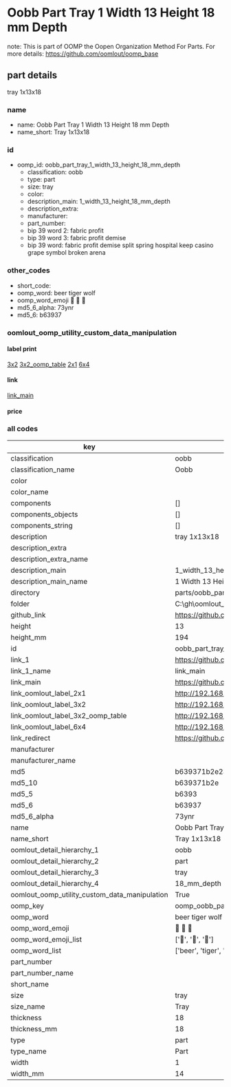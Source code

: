 # Oobb Part Tray 1 Width 13 Height 18 mm Depth  

note: This is part of OOMP the Oopen Organization Method For Parts. For more details: https://github.com/oomlout/oomp_base

##  part details
  



tray 1x13x18



### name
* name: Oobb Part Tray 1 Width 13 Height 18 mm Depth
* name_short: Tray 1x13x18 
### id
* oomp_id: oobb_part_tray_1_width_13_height_18_mm_depth
  * classification: oobb
  * type: part
  * size: tray
  * color: 
  * description_main: 1_width_13_height_18_mm_depth
  * description_extra: 
  * manufacturer: 
  * part_number: 
  * bip 39 word 2: fabric profit
  * bip 39 word 3: fabric profit demise
  * bip 39 word: fabric profit demise split spring hospital keep casino grape symbol broken arena

### other_codes
* short_code: 
* oomp_word: beer tiger wolf
* oomp_word_emoji :beer: :tiger: :wolf:
* md5_6_alpha: 73ynr
* md5_6: b63937






### oomlout_oomp_utility_custom_data_manipulation
#### label print
[3x2](http://192.168.1.245:1112/?label=oomp%2073ynr)
[3x2_oomp_table](http://192.168.1.108:1112/?label=oomp%2073ynr)
[2x1](http://192.168.1.242:1112/?label=oomp%2073ynr)
[6x4](http://192.168.1.55:1112/?label=oomp%2073ynr)    

#### link

[link_main](https://github.com/oomlout/oomlout_oobb_version_4_generated_parts/tree/main/navigation_oomp/oobb/part/tray/1_width_13_height_18_mm_depth/part)                              

#### price







### all codes 
| key | value |  
| --- | --- |  
| classification | oobb |  
| classification_name | Oobb |  
| color |  |  
| color_name |  |  
| components | [] |  
| components_objects | [] |  
| components_string | [] |  
| description | tray 1x13x18 |  
| description_extra |  |  
| description_extra_name |  |  
| description_main | 1_width_13_height_18_mm_depth |  
| description_main_name | 1 Width 13 Height 18 mm Depth |  
| directory | parts/oobb_part_tray_1_width_13_height_18_mm_depth |  
| folder | C:\gh\oomlout_oobb_version_4_generated_parts\parts\oobb_part_tray_1_width_13_height_18_mm_depth |  
| github_link | https://github.com/oomlout/oomlout_oomp_part_src/tree/main/parts/oobb_part_tray_1_width_13_height_18_mm_depth |  
| height | 13 |  
| height_mm | 194 |  
| id | oobb_part_tray_1_width_13_height_18_mm_depth |  
| link_1 | https://github.com/oomlout/oomlout_oobb_version_4_generated_parts/tree/main/navigation_oomp/oobb/part/tray/1_width_13_height_18_mm_depth/part |  
| link_1_name | link_main |  
| link_main | https://github.com/oomlout/oomlout_oobb_version_4_generated_parts/tree/main/navigation_oomp/oobb/part/tray/1_width_13_height_18_mm_depth/part |  
| link_oomlout_label_2x1 | http://192.168.1.242:1112/?label=oomp%2073ynr |  
| link_oomlout_label_3x2 | http://192.168.1.245:1112/?label=oomp%2073ynr |  
| link_oomlout_label_3x2_oomp_table | http://192.168.1.108:1112/?label=oomp%2073ynr |  
| link_oomlout_label_6x4 | http://192.168.1.55:1112/?label=oomp%2073ynr |  
| link_redirect | https://github.com/oomlout/oomlout_oobb_version_4_generated_parts/tree/main/parts/oobb_tray_01_13_18 |  
| manufacturer |  |  
| manufacturer_name |  |  
| md5 | b639371b2e236f39b7e99d2274aaf28b |  
| md5_10 | b639371b2e |  
| md5_5 | b6393 |  
| md5_6 | b63937 |  
| md5_6_alpha | 73ynr |  
| name | Oobb Part Tray 1 Width 13 Height 18 mm Depth |  
| name_short | Tray 1x13x18  |  
| oomlout_detail_hierarchy_1 | oobb |  
| oomlout_detail_hierarchy_2 | part |  
| oomlout_detail_hierarchy_3 | tray |  
| oomlout_detail_hierarchy_4 | 18_mm_depth |  
| oomlout_oomp_utility_custom_data_manipulation | True |  
| oomp_key | oomp_oobb_part_tray_1_width_13_height_18_mm_depth |  
| oomp_word | beer tiger wolf |  
| oomp_word_emoji | :beer: :tiger: :wolf: |  
| oomp_word_emoji_list | [':beer:', ':tiger:', ':wolf:'] |  
| oomp_word_list | ['beer', 'tiger', 'wolf'] |  
| part_number |  |  
| part_number_name |  |  
| short_name |  |  
| size | tray |  
| size_name | Tray |  
| thickness | 18 |  
| thickness_mm | 18 |  
| type | part |  
| type_name | Part |  
| width | 1 |  
| width_mm | 14 |  

